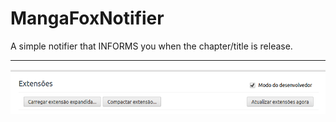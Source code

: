 # MangaFoxNotifier

A simple notifier that INFORMS you when the chapter/title is release.

---------------------------------------------

![alt tag](https://raw.githubusercontent.com/claudioharu/MangaFoxNotifier/master/modoDesenvolvedor.png)

